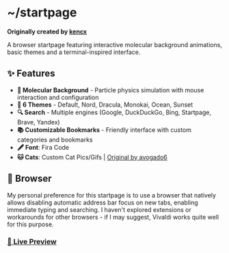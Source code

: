 # ~/startpage

**Originally created by [kencx](https://github.com/kencx/startpage)**

A browser startpage featuring interactive molecular background animations, basic themes and a terminal-inspired interface. 

## ✨ Features

- **🧬 Molecular Background** - Particle physics simulation with mouse interaction and configuration
- **🎨 6 Themes** - Default, Nord, Dracula, Monokai, Ocean, Sunset
- **🔍 Search** - Multiple engines (Google, DuckDuckGo, Bing, Startpage, Brave, Yandex)
- **📚 Customizable Bookmarks** - Friendly interface with custom categories and bookmarks
- **🖋️  Font**: Fira Code
- **🐱 Cats**: Custom Cat Pics/Gifs | [Original by avogado6](https://twitter.com/avogado6/status/1165595520967954432?s=19) 


## 🎯 Browser 
My personal preference for this startpage is to use a browser that natively allows disabling automatic address bar focus on new tabs, enabling immediate typing and searching. I haven't explored extensions or workarounds for other browsers - if I may suggest, Vivaldi works quite well for this purpose.

### **[🚀 Live Preview](https://nequss.github.io/startpage/)**


